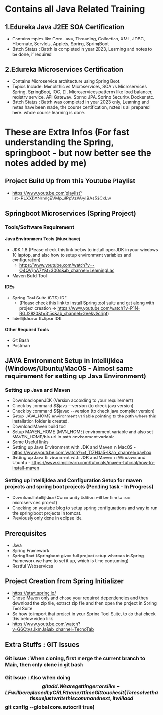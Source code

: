 


# Contains all Java Related Training
## 1.Edureka Java J2EE SOA Certification
* Contains topics like Core Java, Threading, Collection, XML, JDBC, Hibernate, Servlets, Applets, Spring, SpringBoot
* Batch Status : Batch is completed in year 2023, Learning and notes to be done, if required

  
## 2.Edureka Microservices Certification
* Contains Microservice architecture using Spring Boot.
* Topics Include: Monolithic vs Microservices, SOA vs Microservices, Spring, SpringBoot, IOC, DI, Microservices patterns like load balancer, registry service, API Gateway, Spring JPA, Spring Security, Docker etc.
* Batch Status : Batch was completed in year 2023 only, Learning and notes have been made, the course certification, notes is all prepared here. whole course learning is done.


# These are Extra Infos (For fast understanding the Spring, springboot - but now better see the notes added by me)
## Project Build Up from this Youtube Playlist
* https://www.youtube.com/playlist?list=PLXXDXNrmlgEVMp_dPpVzWvylBAs52CxLw

## Springboot Microservices (Spring Project)
### Tools/Software Requirement 

#### Java Environment Tools (Must have)
* JDK 1.8 (Please check this link below to install openJDK in your windows 10 laptop, and also how to setup environment variables and configuration)
  *  https://www.youtube.com/watch?v=-O4QVijnA7Y&t=300s&ab_channel=LearningLad
* Maven Build Tool
  
#### IDEs
* Spring Tool Suite (STS) IDE
  * (Please check this link to install Spring tool suite and get along with project creation => https://www.youtube.com/watch?v=P1N-RGJ2820&t=315s&ab_channel=GeekyScript)
* IntellijIdea or Eclipse IDE

#### Other Required Tools
* Git Bash
* Postman

## JAVA Environment Setup in IntellijIdea (Windows/Ubuntu/MacOS - Almost same requirement for setting up Java Environment)
### Setting up Java and Maven
* Download openJDK (Version according to your requirement)
* Check by command $$java --version (to check java version)
* Check by command $$javac --version (to check java compiler version)
* Setup JAVA_HOME environment variable pointing to the path where this installation folder is created.
* Download Maven build tool
* Setup MAVEN_HOME (MVN_HOME) environment variable and also set MAVEN_HOME/bin url in path environment variable.
* Some Useful links
* Setting up Java Environment with JDK and Maven in MacOS - https://www.youtube.com/watch?v=t_TtZHda5-I&ab_channel=qavbox
* Setting up Java Environment with JDK and Maven in Windows and Ubuntu - https://www.simplilearn.com/tutorials/maven-tutorial/how-to-install-maven
  
### Setting up IntellijIdea and Configuration Setup for maven projects and spring boot projects (Pending task - In Progress)
* Download IntellijIdea (Community Edition will be fine to run microservices project)
* Checking on youtube blog to setup spring configurations and way to run the spring boot projects in tomcat.
* Previously only done in eclipse ide.

## Prerequisites
* Java
* Spring Framework
* SpringBoot (Springboot gives full project setup whereas in Spring Framework we have to set it up, which is time consuming)
* Restful Webservices

## Project Creation from Spring Initializer
* https://start.spring.io/
* Chose Maven only and chose your required dependencies and then download the zip file, extract zip file and then open the project in Spring Tool Suite
* So how to import that project in your Spring Tool Suite, to do that check this below video link
* https://www.youtube.com/watch?v=G6CtysUkmJs&ab_channel=TecnoTab

## Extra Stuffs : GIT Issues
###  Git issue : When cloning, first merge the current branch to Main, then only clone in git bash
###  Git Issue : Also when doing $$ git add . We are getting errors like- LF will be replaced by CRLF the next time Git touches it (To resolve that issue just write this command next, it will add  $$git config --global core.autocrlf true)
